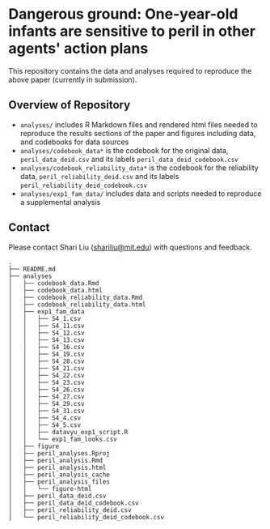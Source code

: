 # Dangerous ground: One-year-old infants are sensitive to peril in other agents' action plans

This repository contains the data and analyses required to reproduce the above paper (currently in submission). 

## Overview of Repository

- `analyses/` includes R Markdown files and rendered html files needed to reproduce the results sections of the paper and figures including data, and codebooks for data sources
- `analyses/codebook_data*` is the codebook for the original data, `peril_data_deid.csv` and its labels `peril_data_deid_codebook.csv`
- `analyses/codebook_reliability_data*` is the codebook for the reliability data, `peril_reliability_deid.csv` and its labels `peril_reliability_deid_codebook.csv`
- `analyses/exp1_fam_data/` includes data and scripts needed to reproduce a supplemental analysis

## Contact

Please contact Shari Liu (shariliu@mit.edu) with questions and feedback.


```
.
├── README.md
├── analyses
│   ├── codebook_data.Rmd
│   ├── codebook_data.html
│   ├── codebook_reliability_data.Rmd
│   ├── codebook_reliability_data.html
│   ├── exp1_fam_data
│   │   ├── S4_1.csv
│   │   ├── S4_11.csv
│   │   ├── S4_12.csv
│   │   ├── S4_13.csv
│   │   ├── S4_16.csv
│   │   ├── S4_19.csv
│   │   ├── S4_20.csv
│   │   ├── S4_21.csv
│   │   ├── S4_22.csv
│   │   ├── S4_23.csv
│   │   ├── S4_26.csv
│   │   ├── S4_27.csv
│   │   ├── S4_29.csv
│   │   ├── S4_31.csv
│   │   ├── S4_4.csv
│   │   ├── S4_5.csv
│   │   ├── datavyu_exp1_script.R
│   │   └── exp1_fam_looks.csv
│   ├── figure
│   ├── peril_analyses.Rproj
│   ├── peril_analysis.Rmd
│   ├── peril_analysis.html
│   ├── peril_analysis_cache
│   ├── peril_analysis_files
│   │   └── figure-html
│   ├── peril_data_deid.csv
│   ├── peril_data_deid_codebook.csv
│   ├── peril_reliability_deid.csv
│   └── peril_reliability_deid_codebook.csv

```